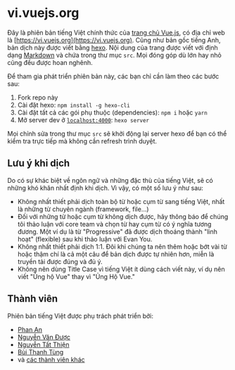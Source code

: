 # vi.vuejs.org

Đây là phiên bản tiếng Việt chính thức của [trang chủ Vue.js](https://vuejs.org), có địa chỉ web là [https://vi.vuejs.org](https://vi.vuejs.org). Cũng như bản gốc tiếng Anh, bản dịch này được viết bằng [hexo](http://hexo.io/). Nội dung của trang được viết với định dạng [Markdown](https://guides.github.com/features/mastering-markdown/) và chứa trong thư mục `src`. Mọi đóng góp dù lớn hay nhỏ cũng đều được hoan nghênh.

Để tham gia phát triển phiên bản này, các bạn chỉ cần làm theo các bước sau:

1. Fork repo này
1. Cài đặt hexo: `npm install -g hexo-cli`
1. Cài đặt tất cả các gói phụ thuộc (dependencies): `npm i` hoặc `yarn`
1. Mở server dev ở [`localhost:4000`](http://localhost:4000): `hexo server`

Mọi chỉnh sửa trong thư mục `src` sẽ khởi động lại server hexo để bạn có thể kiểm tra trực tiếp mà không cần refresh trình duyệt.

## Lưu ý khi dịch

Do có sự khác biệt về ngôn ngữ và những đặc thù của tiếng Việt, sẽ có những khó khăn nhất định khi dịch. Vì vậy, có một số lưu ý như sau:

* Không nhất thiết phải dịch toàn bộ từ hoặc cụm từ sang tiếng Việt, nhất là những từ chuyên ngành (framework, file…)
* Đối với những từ hoặc cụm từ không dịch được, hãy thông báo để chúng tôi thảo luận với core team và chọn từ hay cụm từ có ý nghĩa tương đương. Một ví dụ là từ "Progressive" đã được dịch thoáng thành "linh hoạt" (flexible) sau khi thảo luận với Evan You.
* Không nhất thiết phải dịch 1:1. Đôi khi chúng ta nên thêm hoặc bớt vài từ hoặc thậm chí là cả một câu để bản dịch được tự nhiên hơn, miễn là truyền tải được đúng và đủ ý.
* Không nên dùng Title Case vì tiếng Việt ít dùng cách viết này, ví dụ nên viết "Ủng hộ Vue" thay vì "Ủng Hộ Vue."

## Thành viên

Phiên bản tiếng Việt được phụ trách phát triển bởi:

* [Phan An](https://github.com/phanan)
* [Nguyễn Văn Được](https://github.com/nguyenvanduocit)
* [Nguyễn Tất Thiện](https://github.com/tatthien)
* [Bùi Thanh Tùng](https://github.com/tungbt94)
* và [các thành viên khác](https://github.com/vuejs-vn/vuejs.org/graphs/contributors?from=2017-09-03)
